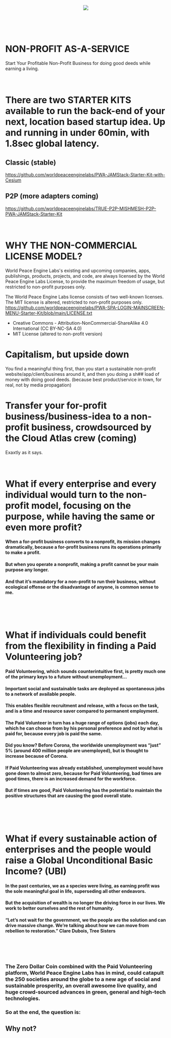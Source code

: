 <p align="center"><img src="https://user-images.githubusercontent.com/67427045/160862844-7c177e0c-7ffe-463e-adb9-f9256bfba6f7.png" />
</p>
<br><br><br>

# NON-PROFIT AS-A-SERVICE
Start Your Profitable Non-Profit Business for doing good deeds while earning a living.
<br><br><br>

# There are two STARTER KITS available to run the back-end of your next, location based startup idea. Up and running in under 60min, with 1.8sec global latency.

## Classic (stable)
https://github.com/worldpeaceenginelabs/PWA-JAMStack-Starter-Kit-with-Cesium

## P2P (more adapters coming)
https://github.com/worldpeaceenginelabs/TRUE-P2P-MISHMESH-P2P-PWA-JAMStack-Starter-Kit
<br><br><br>

# WHY THE NON-COMMERCIAL LICENSE MODEL?
World Peace Engine Labs's existing and upcoming companies, apps, publishings, products, projects, and code, are always licensed by the World Peace Engine Labs License,
to provide the maximum freedom of usage, but restricted to non-profit purposes only.

The World Peace Engine Labs license consists of two well-known licenses. The MIT license is altered, restricted to non-profit purposes only.
https://github.com/worldpeaceenginelabs/PWA-SPA-LOGIN-MAINSCREEN-MENU-Starter-Kit/blob/main/LICENSE.txt
+ Creative Commons - Attribution-NonCommercial-ShareAlike 4.0 International (CC BY-NC-SA 4.0)
+ MIT License (altered to non-profit version)

# Capitalism, but upside down 
You find a meaningful thing first, than you start a sustainable non-profit website/app/client/business around it, and then you doing a sh## load of money with doing good deeds. (because best product/service in town, for real, not by media propagation)

# Transfer your for-profit business/business-idea to a non-profit business, crowdsourced by the Cloud Atlas crew (coming)
Exaxtly as it says.
<br><br><br>

# What if every enterprise and every individual would turn to the non-profit model, focusing on the purpose, while having the same or even more profit?
#### When a for-profit business converts to a nonprofit, its mission changes dramatically, because a for-profit business runs its operations primarily to make a profit.
#### But when you operate a nonprofit, making a profit cannot be your main purpose any longer.
#### And that it’s mandatory for a non-profit to run their business, without ecological offense or the disadvantage of anyone, is common sense to me.
<br><br><br>
 

# What if individuals could benefit from the flexibility in finding a Paid Volunteering job?
#### Paid Volunteering, which sounds counterintuitive first, is pretty much one of the primary keys to a future without unemployment…
#### Important social and sustainable tasks are deployed as spontaneous jobs to a network of available people.
#### This enables flexible recruitment and release, with a focus on the task, and is a time and resource saver compared to permanent employment.
#### The Paid Volunteer in turn has a huge range of options (jobs) each day, which he can choose from by his personal preference and not by what is paid for, because every job is paid the same.
#### Did you know? Before Corona, the worldwide unemployment was “just” 5% (around 400 million people are unemployed), but is thought to increase because of Corona.
#### If Paid Volunteering was already established, unemployment would have gone down to almost zero, because for Paid Volunteering, bad times are good times, there is an increased demand for the workforce.
#### But if times are good, Paid Volunteering has the potential to maintain the positive structures that are causing the good overall state.
<br><br><br> 


# What if every sustainable action of enterprises and the people would raise a Global Unconditional Basic Income? (UBI)
#### In the past centuries, we as a species were living, as earning profit was the sole meaningful goal in life, superseding all other endeavors.
#### But the acquisition of wealth is no longer the driving force in our lives. We work to better ourselves and the rest of humanity.
#### “Let’s not wait for the government, we the people are the solution and can drive massive change. We’re talking about how we can move from rebellion to restoration.” Clare Dubois, Tree Sisters
<br><br><br> 


### The Zero Dollar Coin combined with the Paid Volunteering platform, World Peace Engine Labs has in mind, could catapult the 250 societies around the globe to a new age of social and sustainable prosperity, an overall awesome live quality, and huge crowd-sourced advances in green, general and high-tech technologies.

### So at the end, the question is:

## Why not?
